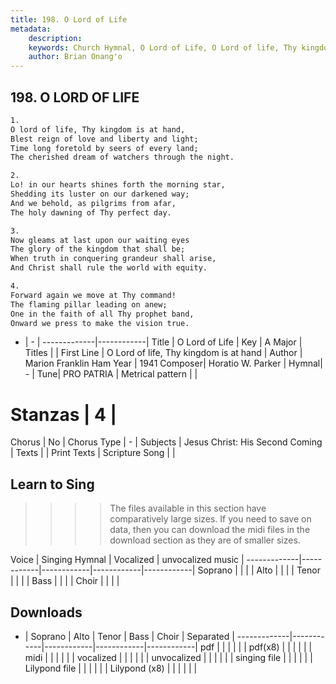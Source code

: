 ```yaml
---
title: 198. O Lord of Life
metadata:
    description: 
    keywords: Church Hymnal, O Lord of Life, O Lord of life, Thy kingdom is at hand, 
    author: Brian Onang'o
---
```



## 198. O LORD OF LIFE

```txt
1.
O lord of life, Thy kingdom is at hand, 
Blest reign of love and liberty and light; 
Time long foretold by seers of every land; 
The cherished dream of watchers through the night. 

2.
Lo! in our hearts shines forth the morning star, 
Shedding its luster on our darkened way; 
And we behold, as pilgrims from afar, 
The holy dawning of Thy perfect day. 

3.
Now gleams at last upon our waiting eyes 
The glory of the kingdom that shall be; 
When truth in conquering grandeur shall arise, 
And Christ shall rule the world with equity. 

4.
Forward again we move at Thy command! 
The flaming pillar leading on anew; 
One in the faith of all Thy prophet band, 
Onward we press to make the vision true.

```

- |   -  |
-------------|------------|
Title | O Lord of Life |
Key | A Major |
Titles |  |
First Line | O Lord of life, Thy kingdom is at hand |
Author | Marion Franklin Ham
Year | 1941
Composer| Horatio W. Parker |
Hymnal|  - |
Tune| PRO PATRIA |
Metrical pattern | |
# Stanzas | 4 |
Chorus | No |
Chorus Type | - |
Subjects | Jesus Christ: His Second Coming |
Texts |  |
Print Texts | 
Scripture Song |  |
  
## Learn to Sing

>>>> The files available in this section have comparatively large sizes. If you need to save on data, then you can download the midi files in the download section as they are of smaller sizes.

Voice |  Singing Hymnal | Vocalized | unvocalized music |
-------------|------------|------------|------------|------------|
Soprano | | | |
Alto | | | |
Tenor | | | |
Bass | | | |
Choir | | | |

## Downloads

- |  Soprano | Alto | Tenor | Bass | Choir | Separated |
-------------|------------|------------|------------|------------|
pdf | | | | | |
pdf(x8) | | | | | |
midi | | | | | |
vocalized | | | | | |
unvocalized | | | | | |
singing file | | | | | |
Lilypond file | | | | | |
Lilypond (x8) | | | | | |
  
